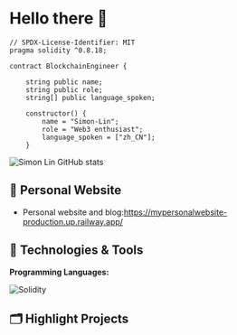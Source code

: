 # Hello there 👋

```
// SPDX-License-Identifier: MIT
pragma solidity ^0.8.18;

contract BlockchainEngineer {

    string public name;
    string public role;
    string[] public language_spoken;

    constructor() {
        name = "Simon-Lin";
        role = "Web3 enthusiast";
        language_spoken = ["zh_CN"];
    }
```

![Simon Lin GitHub stats](https://github-readme-stats.vercel.app/api?username=xyzsimon34)


## 📝 Personal Website

- Personal website and blog:https://mypersonalwebsite-production.up.railway.app/

## 🔧 Technologies & Tools



**Programming Languages:**

![Solidity](https://img.shields.io/badge/Code-Solidity-informational?style=flat&logo=solidity&logoColor=white&color=6aa6f8)

## 🗂️ Highlight Projects



<!--
<a href="https://github.com/xyzsimon34/MyPortfolio">
  <img align="center" src="https://github-readme-stats.vercel.app/api/pin/?username=xyzsimon34&repo=MyPortfolio&show_icons=true&line_height=27&title_color=6aa6f8&text_color=8a919a&icon_color=6aa6f8&bg_color=22272e" alt="MyPortfolio" />
</a>
-->








